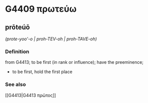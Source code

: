 # G4409 πρωτεύω

## prōteúō

_(prote-yoo'-o | proh-TEV-oh | proh-TAVE-oh)_

### Definition

from G4413; to be first (in rank or influence); have the preeminence; 

- to be first, hold the first place

### See also

[[G4413|G4413 πρῶτος]]

